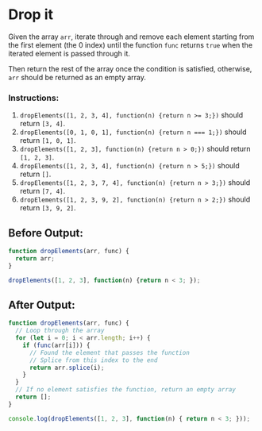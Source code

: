 # Drop it

Given the array `arr`, iterate through and remove each element starting from the first element (the 0 index) until the function `func` returns `true` when the iterated element is passed through it.

Then return the rest of the array once the condition is satisfied, otherwise, `arr` should be returned as an empty array.

### Instructions:
1. `dropElements([1, 2, 3, 4], function(n) {return n >= 3;})` should return `[3, 4]`.
2. `dropElements([0, 1, 0, 1], function(n) {return n === 1;})` should return `[1, 0, 1]`.
3. `dropElements([1, 2, 3], function(n) {return n > 0;})` should return `[1, 2, 3]`.
4. `dropElements([1, 2, 3, 4], function(n) {return n > 5;})` should return `[]`.
5. `dropElements([1, 2, 3, 7, 4], function(n) {return n > 3;})` should return `[7, 4]`.
6. `dropElements([1, 2, 3, 9, 2], function(n) {return n > 2;})` should return `[3, 9, 2]`.

## Before Output:
```javascript
function dropElements(arr, func) {
  return arr;
}

dropElements([1, 2, 3], function(n) {return n < 3; });
```

## After Output:
```javascript
function dropElements(arr, func) {
  // Loop through the array
  for (let i = 0; i < arr.length; i++) {
    if (func(arr[i])) {
      // Found the element that passes the function
      // Splice from this index to the end
      return arr.splice(i);
    }
  }
  // If no element satisfies the function, return an empty array
  return [];
}

console.log(dropElements([1, 2, 3], function(n) { return n < 3; }));
```